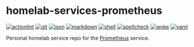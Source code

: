 # homelab-services-prometheus

[![actionlint](https://github.com/vpayno/homelab-services-prometheus/actions/workflows/gh-actions.yaml/badge.svg?branch=main)](https://github.com/vpayno/homelab-services-prometheus/actions/workflows/gh-actions.yaml)
[![git](https://github.com/vpayno/homelab-services-prometheus/actions/workflows/git.yaml/badge.svg?branch=main)](https://github.com/vpayno/homelab-services-prometheus/actions/workflows/git.yaml)
[![json](https://github.com/vpayno/homelab-services-prometheus/actions/workflows/json.yaml/badge.svg?branch=main)](https://github.com/vpayno/homelab-services-prometheus/actions/workflows/json.yaml)
[![markdown](https://github.com/vpayno/homelab-services-prometheus/actions/workflows/markdown.yaml/badge.svg?branch=main)](https://github.com/vpayno/homelab-services-prometheus/actions/workflows/markdown.yaml)
[![shell](https://github.com/vpayno/homelab-services-prometheus/actions/workflows/shell.yaml/badge.svg?branch=main)](https://github.com/vpayno/homelab-services-prometheus/actions/workflows/shell.yaml)
[![spellcheck](https://github.com/vpayno/homelab-services-prometheus/actions/workflows/spellcheck.yaml/badge.svg?branch=main)](https://github.com/vpayno/homelab-services-prometheus/actions/workflows/spellcheck.yaml)
[![woke](https://github.com/vpayno/homelab-services-prometheus/actions/workflows/woke.yaml/badge.svg?branch=main)](https://github.com/vpayno/homelab-services-prometheus/actions/workflows/woke.yaml)
[![yaml](https://github.com/vpayno/homelab-services-prometheus/actions/workflows/yaml.yaml/badge.svg?branch=main)](https://github.com/vpayno/homelab-services-prometheus/actions/workflows/yaml.yaml)

Personal homelab service repo for the [Prometheus](https://prometheus.io/) service.
